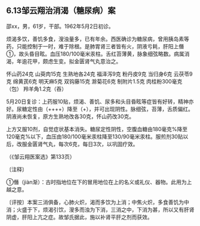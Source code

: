 ## 6.13邹云翔治消渴（糖尿病）案

邵xx，男，61岁，干部。1962年5月2日初诊。

烦渴多饮，善饥多食，溲浊量多，已有年余。西医确诊为糖尿病，曾用胰岛素等药，只能控制于一时，难于除根。是肺胃肾三者皆有火，阴液亏耗，肝阳上僭①，故头昏目眩。血压180/100毫米汞柱。舌红苔薄黄，脉象细弦略数。病属消渴，年逾花甲，颇虑生变。拟金匮肾气丸意治之。

怀山药24克 山萸肉15克 生熟地各24克 福泽泻9克 粉丹皮9克 当归身6克 云茯苓9克 绵黄芪6克 明天麻5克 双钩藤15克 滁菊花6克 制附片1.5克 肉桂粉300毫克（包） 羚羊角1.2克（吞）

5月20日复诊：上药服10贴，烦渴、善饥、尿多和头目昏眩等症皆有好转，精神亦好。尿糖定性由（++++）降至（+），并可出现阴性。脉细弦，苔薄，舌质偏红。阴液尚未恢复，原方生熟地改各30克，怀山药改30克。

上方又服10剂，自觉症状基本消失。糖尿定性阴性，空腹血糖由180毫克%降至120毫克%以下，血压由180/100毫米汞柱降至130/90毫米汞柱。服煎剂30贴以后，改服金匮肾气丸，每次6克，每日3次，以巩固疗效。

（《邹云翔医案选》第133页）

〔注释〕

①僭（jiàn渐）：古时指地位在下的冒用地位在上的名义或礼仪、器物。此用为上越之意。

〔评按〕本案三消俱备，心肺火炽，渴而多饮为上消；中焦火炽，多食善饥为中消；火盛于下，烦渴引饮，溲多而浊为下消，三消之中，下消为甚，所以又有肝肾阴虚，肝阳上亢之症。故邹氏据此，施以补肾平肝之剂而获效。